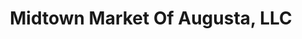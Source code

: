 ---
title: "Midtown Market Of Augusta, LLC"
url: /augusta/midtown-market-of-augusta-llc/
shop: convenience
---